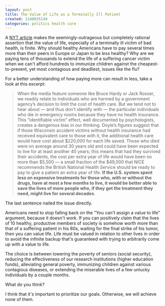 ```yaml
---
layout: post
title: The Value of Life as a Terminally Ill Patient
created: 1248035149
categories: politics health care
---
```

A [NYT article](http://www.nytimes.com/2009/07/19/magazine/19healthcare-t.html) makes the seemingly-outrageous but completely rational assertion that the value of life, especially of a terminally ill victim of bad health, is finite. Why should healthy Americans have to pay several times more than their peers in Europe or Japan to be *less* healthy? Why are we paying tens of thousands to extend the life of a suffering cancer victim when we can't afford hundreds to immunize children against the cheapest-to-prevent, yet most contagious and deadliest, issues like the flu?

For a better understanding of how paying more can result in less, take a look at this excerpt:

> When the media feature someone like Bruce Hardy or Jack Rosser, we readily relate to individuals who are harmed by a government agency’s decision to limit the cost of health care. But we tend not to hear about — and thus don’t identify with — the particular individuals who die in emergency rooms because they have no health insurance. This “identifiable victim” effect, well documented by psychologists, creates a dangerous bias in our thinking. Doyle’s figures suggest that if those Wisconsin accident victims without health insurance had received equivalent care to those with it, the additional health care would have cost about $220,000 for each life saved. Those who died were on average around 30 years old and could have been expected to live for at least another 40 years; this means that had they survived their accidents, the cost per extra year of life would have been no more than $5,500 — a small fraction of the $49,000 that NICE recommends the British National Health Service should be ready to pay to give a patient an extra year of life. **If the U.S. system spent less on expensive treatments for those who, with or without the drugs, have at most a few months to live, it would be better able to save the lives of more people who, if they get the treatment they need, might live for several decades.**

The last sentence nailed the issue directly.

Americans need to stop falling back on the "You can't assign a value to life" argument, because it doesn't work. If you can positively claim that the lives of 10 healthy, productive members of society is somehow worth more than that of a suffering patient in his 80s, waiting for the final strike of his tumor, then you can value life. Life must be valued in relation to other lives in order to avoid the infinite backup that's guaranteed with trying to arbitrarily come up with a value to life.

The choice is between lowering the poverty of seniors (social security), reducing the effectiveness of our research institutions (higher education funds), alleviating general poverty, immunizing children against various contagious diseases, or extending the miserable lives of a few unlucky individuals by a couple months.

What do you think?

I think that it's important to prioritize our goals. Otherwise, we will achieve none of them.
